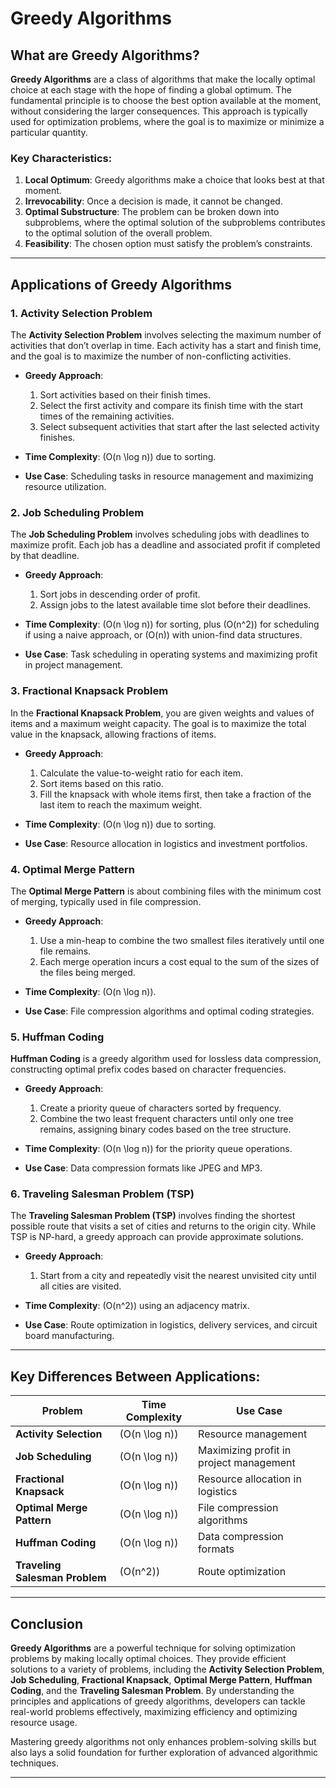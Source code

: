 # Greedy Algorithms

## What are Greedy Algorithms?

**Greedy Algorithms** are a class of algorithms that make the locally optimal choice at each stage with the hope of finding a global optimum. The fundamental principle is to choose the best option available at the moment, without considering the larger consequences. This approach is typically used for optimization problems, where the goal is to maximize or minimize a particular quantity.

### Key Characteristics:

1. **Local Optimum**: Greedy algorithms make a choice that looks best at that moment.
2. **Irrevocability**: Once a decision is made, it cannot be changed.
3. **Optimal Substructure**: The problem can be broken down into subproblems, where the optimal solution of the subproblems contributes to the optimal solution of the overall problem.
4. **Feasibility**: The chosen option must satisfy the problem’s constraints.

---

## Applications of Greedy Algorithms

### 1. **Activity Selection Problem**

The **Activity Selection Problem** involves selecting the maximum number of activities that don’t overlap in time. Each activity has a start and finish time, and the goal is to maximize the number of non-conflicting activities.

- **Greedy Approach**: 
  1. Sort activities based on their finish times.
  2. Select the first activity and compare its finish time with the start times of the remaining activities.
  3. Select subsequent activities that start after the last selected activity finishes.

- **Time Complexity**: \(O(n \log n)\) due to sorting.

- **Use Case**: Scheduling tasks in resource management and maximizing resource utilization.

### 2. **Job Scheduling Problem**

The **Job Scheduling Problem** involves scheduling jobs with deadlines to maximize profit. Each job has a deadline and associated profit if completed by that deadline.

- **Greedy Approach**:
  1. Sort jobs in descending order of profit.
  2. Assign jobs to the latest available time slot before their deadlines.
  
- **Time Complexity**: \(O(n \log n)\) for sorting, plus \(O(n^2)\) for scheduling if using a naive approach, or \(O(n)\) with union-find data structures.

- **Use Case**: Task scheduling in operating systems and maximizing profit in project management.

### 3. **Fractional Knapsack Problem**

In the **Fractional Knapsack Problem**, you are given weights and values of items and a maximum weight capacity. The goal is to maximize the total value in the knapsack, allowing fractions of items.

- **Greedy Approach**:
  1. Calculate the value-to-weight ratio for each item.
  2. Sort items based on this ratio.
  3. Fill the knapsack with whole items first, then take a fraction of the last item to reach the maximum weight.

- **Time Complexity**: \(O(n \log n)\) due to sorting.

- **Use Case**: Resource allocation in logistics and investment portfolios.

### 4. **Optimal Merge Pattern**

The **Optimal Merge Pattern** is about combining files with the minimum cost of merging, typically used in file compression.

- **Greedy Approach**:
  1. Use a min-heap to combine the two smallest files iteratively until one file remains.
  2. Each merge operation incurs a cost equal to the sum of the sizes of the files being merged.
  
- **Time Complexity**: \(O(n \log n)\).

- **Use Case**: File compression algorithms and optimal coding strategies.

### 5. **Huffman Coding**

**Huffman Coding** is a greedy algorithm used for lossless data compression, constructing optimal prefix codes based on character frequencies.

- **Greedy Approach**:
  1. Create a priority queue of characters sorted by frequency.
  2. Combine the two least frequent characters until only one tree remains, assigning binary codes based on the tree structure.

- **Time Complexity**: \(O(n \log n)\) for the priority queue operations.

- **Use Case**: Data compression formats like JPEG and MP3.

### 6. **Traveling Salesman Problem (TSP)**

The **Traveling Salesman Problem (TSP)** involves finding the shortest possible route that visits a set of cities and returns to the origin city. While TSP is NP-hard, a greedy approach can provide approximate solutions.

- **Greedy Approach**:
  1. Start from a city and repeatedly visit the nearest unvisited city until all cities are visited.
  
- **Time Complexity**: \(O(n^2)\) using an adjacency matrix.

- **Use Case**: Route optimization in logistics, delivery services, and circuit board manufacturing.

---

## Key Differences Between Applications:

| Problem                       | Time Complexity      | Use Case                                       |
|-------------------------------|----------------------|------------------------------------------------|
| **Activity Selection**         | \(O(n \log n)\)      | Resource management                            |
| **Job Scheduling**            | \(O(n \log n)\)      | Maximizing profit in project management        |
| **Fractional Knapsack**       | \(O(n \log n)\)      | Resource allocation in logistics               |
| **Optimal Merge Pattern**      | \(O(n \log n)\)      | File compression algorithms                    |
| **Huffman Coding**            | \(O(n \log n)\)      | Data compression formats                       |
| **Traveling Salesman Problem**| \(O(n^2)\)           | Route optimization                             |

---

## Conclusion

**Greedy Algorithms** are a powerful technique for solving optimization problems by making locally optimal choices. They provide efficient solutions to a variety of problems, including the **Activity Selection Problem**, **Job Scheduling**, **Fractional Knapsack**, **Optimal Merge Pattern**, **Huffman Coding**, and the **Traveling Salesman Problem**. By understanding the principles and applications of greedy algorithms, developers can tackle real-world problems effectively, maximizing efficiency and optimizing resource usage. 

Mastering greedy algorithms not only enhances problem-solving skills but also lays a solid foundation for further exploration of advanced algorithmic techniques.

---
